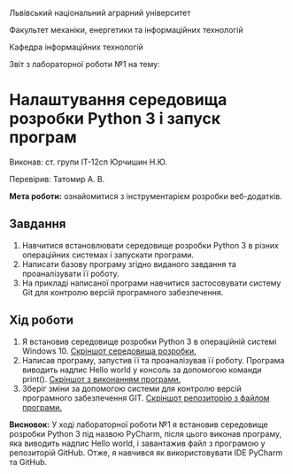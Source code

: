 Львівський національний аграрний університет

Факультет механіки, енергетики та інформаційних технологій

Кафедра інформаційних технологій

Звіт з лабораторної роботи №1
на тему: 

# Налаштування середовища розробки Python 3 і запуск програм

Виконав: ст. групи ІТ-12сп Юрчишин Н.Ю.

Перевірив: Татомир А. В.

**Мета роботи:** ознайомитися з інструментарієм розробки веб-додатків.

## Завдання
1. Навчитися встановлювати середовище розробки Python 3 в різних операційних системах і запускати програми.
2. Написати базову програму згідно виданого завдання та проаналізувати її роботу.
3. На прикладі написаної програми навчитися застосовувати систему Git для контролю версій  програмного забезпечення.

## Хід роботи
1. Я встановив середовище розробки Python 3 в операційній системі Windows 10.
[Скріншот середовища розробки.](/1.png)
2. Написав програму, запустив її та проаналізував її роботу. Програма виводить надпис Hello world у консоль за допомогою команди print().
[Скріншот з виконанням програми.](/2.png)
3. Зберіг зміни за допомогою системи для контролю версій програмного забезпечення GIT.
[Скріншот репозиторію з файлом програми.](/3.png)

**Висновок:** У ході лабораторної роботи №1 я встановив середовище розробки Python 3 під назвою PyCharm, після цього виконав програму, яка виводить надпис Hello world, і завантажив файл з програмою у репозиторій GitHub. Отже, я навчився як використовувати IDE PyCharm та GitHub.